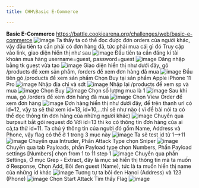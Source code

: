 ```yaml
---
title: CHH\Basic E-Commerce

---
```


**Basic E-Commerce**
https://battle.cookiearena.org/challenges/web/basic-e-commerce
![image](https://hackmd.io/_uploads/H1jsXC7qR.png)
Ta thấy ta có thể đọc được đơn orders của người khác, vậy đầu tiên ta cần phải có đơn hàng đã, tức phải mua cái gì đó
Truy cập vào link, giao diện hiển thị như sau
![image](https://hackmd.io/_uploads/r1QrEAXcR.png)
Đầu tiên ta cần đăng kí tài khoản mua hàng
username=guest, password=guest
![image](https://hackmd.io/_uploads/r1PdNAX9R.png)
Đăng nhập bằng tk guest vừa tạo
![image](https://hackmd.io/_uploads/SkenVR79C.png)
Giao diện hiển thị như dưới đây, gõ /products để xem sản phẩm, /orders để xem đơn hàng đã mua
![image](https://hackmd.io/_uploads/S1KTVR7cC.png) 
Đầu tiên gõ /products để xem sản phẩm
Chọn Buy tại sản phẩm Apple iPhone 11 Pro
![image](https://hackmd.io/_uploads/HyYMHCXcC.png)
Nhập địa chỉ và sdt
![image](https://hackmd.io/_uploads/HJM8H0Q9R.png)
Nhập lại /products để xem sp và mua
![image](https://hackmd.io/_uploads/Sk6DHRXcA.png)
Chọn Buy
![image](https://hackmd.io/_uploads/HJwtSRm9C.png)
Chọn số lượng mua là 1
![image](https://hackmd.io/_uploads/Hy6qrCX5R.png)
Sau khi mua, gõ /orders để xem đơn hàng đã mua
![image](https://hackmd.io/_uploads/HkZ2BCm9R.png)
Chọn View Order để xem đơn hàng
![image](https://hackmd.io/_uploads/Hy5pr07qR.png)
Đơn hàng hiển thị như dưới đây, để trên thanh url có id=12, vậy ta sẽ thử xem id=13, id=10,...thì sẽ như nào ( vì đề bài nói ta có thể đọc thông tin đơn hàng của những người khác)
![image](https://hackmd.io/_uploads/BJeDEI0m5R.png)
Chuyển qua burpsuit bắt gói request đó
Với id=13 thì ko có thông tin đơn hàng của ai cả,ta thử id=11. Ta chú ý thông tin của người đó gồm Name, Address và Phone, vậy flag có thể ở 1 trong 3 mục này
![image](https://hackmd.io/_uploads/HJy5DCXcR.png)
Ta sẽ test id từ 1-->11
![image](https://hackmd.io/_uploads/rkPOUC7cC.png)
Chuyển qua Intruder, Phần Attack Type chọn Sniper
![image](https://hackmd.io/_uploads/r1qoL0XcR.png)
Chuyển qua tab Payloads, phần Payload type chọn Numbers, Phần Payload settings [Numbers] chọn from 1 to 11 step 1
![image](https://hackmd.io/_uploads/S14CUC7qR.png)
Chuyển qua phần Settings, Ở mục Grep - Extract, đây là mục sẽ hiển thị thông tin mà ta muốn ở Response, Chọn Add, Bôi đen guest (Name), tức là ta muốn hiển thị name của những id khác
![image](https://hackmd.io/_uploads/ByVJ_0QcA.png)
Tương tự ta bôi đen Hanoi (Address) và 123 (Phone)
![image](https://hackmd.io/_uploads/HkhcORQcC.png)
Chọn Start Attack
Tìm thấy Flag
![image](https://hackmd.io/_uploads/rJ-TdCQqR.png)











